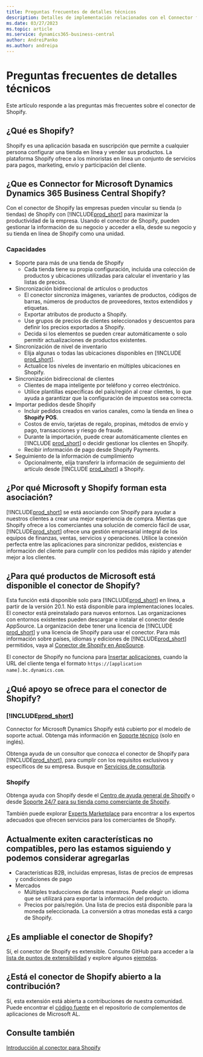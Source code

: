 ```yaml
---
title: Preguntas frecuentes de detalles técnicos
description: Detalles de implementación relacionados con el Connector for Microsoft Dynamics Shopify.
ms.date: 03/27/2023
ms.topic: article
ms.service: dynamics365-business-central
author: AndreiPanko
ms.author: andreipa
---
```


# <a name="faq-for-technical-details"></a>Preguntas frecuentes de detalles técnicos

Este artículo responde a las preguntas más frecuentes sobre el conector de Shopify.

## <a name="what-is-shopify"></a>¿Qué es Shopify?

Shopify es una aplicación basada en suscripción que permite a cualquier persona configurar una tienda en línea y vender sus productos. La plataforma Shopify ofrece a los minoristas en línea un conjunto de servicios para pagos, marketing, envío y participación del cliente.

## <a name="what-is-the-microsoft-dynamics-365-business-central-shopify-connector"></a>¿Que es Connector for Microsoft Dynamics Dynamics 365 Business Central Shopify?

Con el conector de Shopify las empresas pueden vincular su tienda (o tiendas) de Shopify con [!INCLUDE[prod_short](../includes/prod_short.md)] para maximizar la productividad de la empresa. Usando el conector de Shopify, pueden gestionar la información de su negocio y acceder a ella, desde su negocio y su tienda en línea de Shopify como una unidad.

### <a name="capabilities"></a>Capacidades

- Soporte para más de una tienda de Shopify
  - Cada tienda tiene su propia configuración, incluida una colección de productos y ubicaciones utilizadas para calcular el inventario y las listas de precios.  
- Sincronización bidireccional de artículos o productos
  - El conector sincroniza imágenes, variantes de productos, códigos de barras, números de productos de proveedores, textos extendidos y etiquetas.  
  - Exportar atributos de producto a Shopify.  
  - Use grupos de precios de clientes seleccionados y descuentos para definir los precios exportados a Shopify.  
  - Decida si los elementos se pueden crear automáticamente o solo permitir actualizaciones de productos existentes.  
- Sincronización de nivel de inventario
  - Elija algunas o todas las ubicaciones disponibles en [!INCLUDE [prod_short](../includes/prod_short.md)].  
  - Actualice los niveles de inventario en múltiples ubicaciones en Shopify.  
- Sincronización bidireccional de clientes
  - Clientes de mapa inteligente por teléfono y correo electrónico.  
  - Utilice plantillas específicas del país/región al crear clientes, lo que ayuda a garantizar que la configuración de impuestos sea correcta.  
- Importar pedidos desde Shopify
  - Incluir pedidos creados en varios canales, como la tienda en línea o **Shopify POS**.
  - Costos de envío, tarjetas de regalo, propinas, métodos de envío y pago, transacciones y riesgo de fraude.  
  - Durante la importación, puede crear automáticamente clientes en [!INCLUDE [prod_short](../includes/prod_short.md)] o decidir gestionar los clientes en Shopify.  
  - Recibir información de pago desde Shopify Payments.
- Seguimiento de la información de cumplimiento
  - Opcionalmente, elija transferir la información de seguimiento del artículo desde [!INCLUDE [prod_short](../includes/prod_short.md)] a Shopify.  

## <a name="why-did-microsoft-and-shopify-form-this-partnership"></a>¿Por qué Microsoft y Shopify forman esta asociación?

[!INCLUDE[prod_short](../includes/prod_long.md)] se está asociando con Shopify para ayudar a nuestros clientes a crear una mejor experiencia de compra. Mientas que Shopify ofrece a los comerciantes una solución de comercio fácil de usar, [!INCLUDE[prod_short](../includes/prod_short.md)] ofrece una gestión empresarial integral de los equipos de finanzas, ventas, servicios y operaciones. Utilice la conexión perfecta entre las aplicaciones para sincronizar pedidos, existencias e información del cliente para cumplir con los pedidos más rápido y atender mejor a los clientes.

## <a name="which-microsoft-products-are-the-shopify-connector-available-for"></a>¿Para qué productos de Microsoft está disponible el conector de Shopify?

Esta función está disponible solo para [!INCLUDE[prod_short](../includes/prod_short.md)] en línea, a partir de la versión 20.1. No está disponible para implementaciones locales. El conector está preinstalado para nuevos entornos. Las organizaciones con entornos existentes pueden descargar e instalar el conector desde AppSource. La organización debe tener una licencia de [!INCLUDE [prod_short](../includes/prod_short.md)] y una licencia de Shopify para usar el conector. Para más información sobre países, idiomas y ediciones de [!INCLUDE[prod_short](../includes/prod_short.md)] permitidos, vaya al [Conector de Shopify en AppSource](https://go.microsoft.com/fwlink/?linkid=2196238).

El conector de Shopify no funciona para [Insertar aplicaciones](/dynamics365/business-central/dev-itpro/deployment/embed-app-overview), cuando la URL del cliente tenga el formato `https://[application name].bc.dynamics.com`.

## <a name="what-support-is-offered-for-the-shopify-connector"></a>¿Qué apoyo se ofrece para el conector de Shopify?

### [!INCLUDE[prod_short](../includes/prod_short.md)]

Connector for Microsoft Dynamics Shopify está cubierto por el modelo de soporte actual. Obtenga más información en [Soporte técnico](/dynamics365/business-central/dev-itpro/administration//manage-technical-support) (solo en inglés).

Obtenga ayuda de un consultor que conozca el conector de Shopify para [!INCLUDE[prod_short](../includes/prod_short.md)], para cumplir con los requisitos exclusivos y específicos de su empresa. Busque en [Servicios de consultoría](https://aka.ms/BCShopifyConsultant).

### <a name="shopify"></a>Shopify

Obtenga ayuda con Shopify desde el [Centro de ayuda general de Shopify](https://help.shopify.com/) o desde [Soporte 24/7 para su tienda como comerciante de Shopify](https://help.shopify.com/questions#/).

También puede explorar [Experts Marketplace](https://experts.shopify.com/) para encontrar a los expertos adecuados que ofrecen servicios para los comerciantes de Shopify.

## <a name="currently-unsupported-features-however-were-tracking-them-and-may-consider-adding-them"></a>Actualmente exiten características no compatibles, pero las estamos siguiendo y podemos considerar agregarlas

- Características B2B, incluidas empresas, listas de precios de empresas y condiciones de pago
- Mercados
  - Múltiples traducciones de datos maestros. Puede elegir un idioma que se utilizará para exportar la información del producto.
  - Precios por país/región. Una lista de precios está disponible para la moneda seleccionada. La conversión a otras monedas está a cargo de Shopify.

## <a name="is-the-shopify-connector-extensible"></a>¿Es ampliable el conector de Shopify?

Sí, el conector de Shopify es extensible. Consulte GitHub para acceder a la [lista de puntos de extensibilidad](https://github.com/microsoft/ALAppExtensions/tree/main/Apps/W1/Shopify) y explore algunos [ejemplos](https://github.com/microsoft/ALAppExtensions/blob/main/Apps/W1/Shopify/extensibility_examples.md).

## <a name="is-the-shopify-connector-open-for-contribution"></a>¿Está el conector de Shopify abierto a la contribución?

Sí, esta extensión está abierta a contribuciones de nuestra comunidad. Puede encontrar el [código fuente](https://github.com/microsoft/ALAppExtensions/tree/main/Apps/W1/Shopify) en el repositorio de complementos de aplicaciones de Microsoft AL.

## <a name="see-also"></a>Consulte también

[Introducción al conector para Shopify](get-started.md)  

